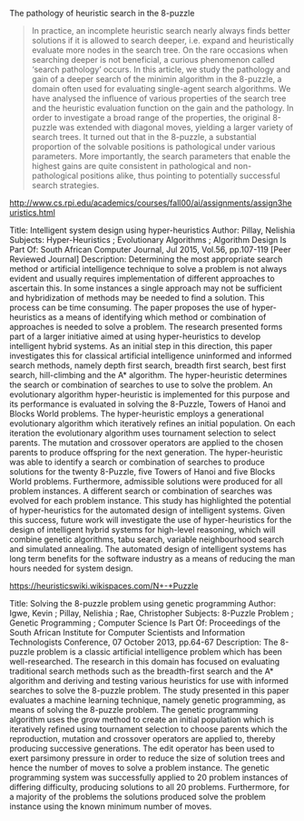 The pathology of heuristic search in the 8-puzzle

> In practice, an incomplete heuristic search nearly always finds better solutions if it is allowed to search deeper, i.e. expand and heuristically evaluate more nodes in the search tree. On the rare occasions when searching deeper is not beneficial, a curious phenomenon called ‘search pathology’ occurs. In this article, we study the pathology and gain of a deeper search of the minimin algorithm in the 8-puzzle, a domain often used for evaluating single-agent search algorithms. We have analysed the influence of various properties of the search tree and the heuristic evaluation function on the gain and the pathology. In order to investigate a broad range of the properties, the original 8-puzzle was extended with diagonal moves, yielding a larger variety of search trees. It turned out that in the 8-puzzle, a substantial proportion of the solvable positions is pathological under various parameters. More importantly, the search parameters that enable the highest gains are quite consistent in pathological and non-pathological positions alike, thus pointing to potentially successful search strategies. 

http://www.cs.rpi.edu/academics/courses/fall00/ai/assignments/assign3heuristics.html

Title: Intelligent system design using hyper-heuristics
Author: Pillay, Nelishia
Subjects: Hyper-Heuristics ; Evolutionary Algorithms ; Algorithm Design
Is Part Of: South African Computer Journal, Jul 2015, Vol.56, pp.107-119 [Peer Reviewed Journal]
Description: Determining the most appropriate search method or artificial intelligence technique to solve a problem is not always evident and usually requires implementation of different approaches to ascertain this. In some instances a single approach may not be sufficient and hybridization of methods may be needed to find a solution. This process can be time consuming. The paper proposes the use of hyper-heuristics as a means of identifying which method or combination of approaches is needed to solve a problem. The research presented forms part of a larger initiative aimed at using hyper-heuristics to develop intelligent hybrid systems. As an initial step in this direction, this paper investigates this for classical artificial intelligence uninformed and informed search methods, namely depth first search, breadth first search, best first search, hill-climbing and the A* algorithm. The hyper-heuristic determines the search or combination of searches to use to solve the problem. An evolutionary algorithm hyper-heuristic is implemented for this purpose and its performance is evaluated in solving the 8-Puzzle, Towers of Hanoi and Blocks World problems. The hyper-heuristic employs a generational evolutionary algorithm which iteratively refines an initial population. On each iteration the evolutionary algorithm uses tournament selection to select parents. The mutation and crossover operators are applied to the chosen parents to produce offspring for the next generation. The hyper-heuristic was able to identify a search or combination of searches to produce solutions for the twenty 8-Puzzle, five Towers of Hanoi and five Blocks World problems. Furthermore, admissible solutions were produced for all problem instances. A different search or combination of searches was evolved for each problem instance. This study has highlighted the potential of hyper-heuristics for the automated design of intelligent systems. Given this success, future work will investigate the use of hyper-heuristics for the design of intelligent hybrid systems for high-level reasoning, which will combine genetic algorithms, tabu search, variable neighbourhood search and simulated annealing. The automated design of intelligent systems has long term benefits for the software industry as a means of reducing the man hours needed for system design. 

https://heuristicswiki.wikispaces.com/N+-+Puzzle

Title: Solving the 8-puzzle problem using genetic programming
Author: Igwe, Kevin ; Pillay, Nelishia ; Rae, Christopher
Subjects: 8-Puzzle Problem ; Genetic Programming ; Computer Science
Is Part Of: Proceedings of the South African Institute for Computer Scientists and Information Technologists Conference, 07 October 2013, pp.64-67 
Description:
The 8-puzzle problem is a classic artificial intelligence problem which has been well-researched. The research in this domain has focused on evaluating traditional search methods such as the breadth-first search and the A* algorithm and deriving and testing various heuristics for use with informed searches to solve the 8-puzzle problem. The study presented in this paper evaluates a machine learning technique, namely genetic programming, as means of solving the 8-puzzle problem. The genetic programming algorithm uses the grow method to create an initial population which is iteratively refined using tournament selection to choose parents which the reproduction, mutation and crossover operators are applied to, thereby producing successive generations. The edit operator has been used to exert parsimony pressure in order to reduce the size of solution trees and hence the number of moves to solve a problem instance. The genetic programming system was successfully applied to 20 problem instances of differing difficulty, producing solutions to all 20 problems. Furthermore, for a majority of the problems the solutions produced solve the problem instance using the known minimum number of moves.